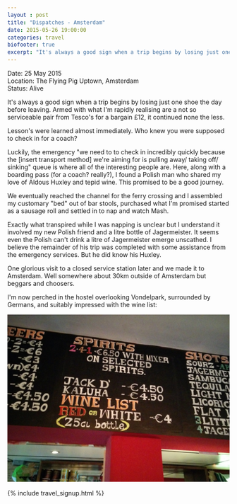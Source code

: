 ```yaml
---
layout : post
title: "Dispatches - Amsterdam"
date: 2015-05-26 19:00:00
categories: travel
biofooter: true
excerpt: "It's always a good sign when a trip begins by losing just one shoe the day before leaving. Armed with what I'm rapidly realising are a not so serviceable pair from Tesco's for a bargain £12, it continued none the less."
---
```


Date: 25 May 2015<br/>
Location: The Flying Pig Uptown, Amsterdam<br/>
Status: Alive

It's always a good sign when a trip begins by losing just one shoe the day before leaving. Armed with what I'm rapidly realising are a not so serviceable pair from Tesco's for a bargain £12, it continued none the less.

Lesson's were learned almost immediately. Who knew you were supposed to check in for a coach?

Luckily, the emergency "we need to to check in incredibly quickly because the [insert transport method] we're aiming for is pulling away/ taking off/ sinking" queue is where all of the interesting people are. Here, along with a boarding pass (for a coach? really?), I found a Polish man who shared my love of Aldous Huxley and tepid wine. This promised to be a good journey.

We eventually reached the channel for the ferry crossing and I assembled my customary "bed" out of bar stools, purchased what I'm promised started as a sausage roll and settled in to nap and watch Mash.

Exactly what transpired while I was napping is unclear but I understand it involved my new Polish friend and a litre bottle of Jagermeister. It seems even the Polish can't drink a litre of Jagermeister emerge unscathed. I believe the remainder of his trip was completed with some assistance from the emergency services. But he did know his Huxley.

One glorious visit to a closed service station later and we made it to Amsterdam. Well somewhere about 30km outside of Amsterdam but beggars and choosers.

I'm now perched in the hostel overlooking Vondelpark, surrounded by Germans, and suitably impressed with the wine list:

![Wine List, Red or White](/assets/images/travel/amsterdam/wine-list.jpg)

{% include travel_signup.html %}
